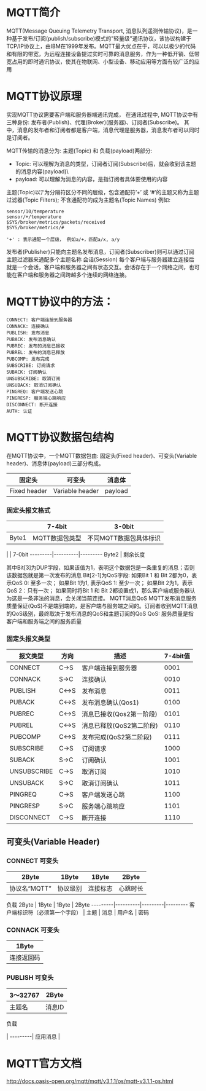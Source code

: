 # MQTT简介
MQTT(Message Queuing Telemetry Transport, 消息队列遥测传输协议)，是一种基于发布/订阅(publish/subscribe)模式的"轻量级"通讯协议，该协议构建于TCP/IP协议上，由IBM在1999年发布。MQTT最大优点在于，可以以极少的代码和有限的带宽，为远程连接设备提过实时可靠的消息服务，作为一种低开销、低带宽占用的即时通讯协议，使其在物联网、小型设备、移动应用等方面有较广泛的应用


# MQTT协议原理
实现MQTT协议需要客户端和服务器端通讯完成， 在通讯过程中, MQTT协议中有三种身份: 发布者(Publish)、代理(Broker)(服务器)、订阅者(Subscribe)。 其中，消息的发布者和订阅者都是客户端，消息代理是服务器，消息发布者可以同时是订阅者。


MQTT传输的消息分为: 主题(Topic) 和 负载(payload)两部分:
* Topic: 可以理解为消息的类型，订阅者订阅(Subscribe)后，就会收到该主题的消息内容(payload)\
* payload: 可以理解为消息的内容，是指订阅者具体要使用的内容

主题(Topic)以’/‘为分隔符区分不同的层级，包含通配符’+’ 或 ‘#’的主题又称为主题过滤器(Topic Filters); 不含通配符的成为主题名(Topic Names) 例如:
```
sensor/10/temperature
sensor/+/temperature
$SYS/broker/metrics/packets/received
$SYS/broker/metrics/#

'+' : 表示通配一个层级， 例如a/+，匹配a/x, a/y
```
发布者(Publisher)只能向主题名发布消息，订阅者(Subscriber)则可以通过订阅主题过滤器来通配多个主题名称
会话(Session)
每个客户端与服务器建立连接后就是一个会话，客户端和服务器之间有状态交互。会话存在于一个网络之间，也可能在客户端和服务器之间跨越多个连续的网络连接。

# MQTT协议中的方法：
```
CONNECT: 客户端连接到服务器
CONNACK: 连接确认
PUBLISH: 发布消息
PUBACK: 发布消息确认
PUBREC: 发布的消息已接收
PUBREL: 发布的消息已释放
PUBCOMP: 发布完成
SUBSCRIBE: 订阅请求
SUBACK: 订阅确认
UNSUBSCRIBE: 取消订阅
UNSUBACK: 取消订阅确认
PINGREQ: 客户端发送心跳
PINGRESP: 服务端心跳响应
DISCONNECT: 断开连接
AUTH: 认证
```
# MQTT协议数据包结构
在MQTT协议中，一个MQTT数据包由: 固定头(Fixed header)、可变头(Variable header)、消息体(payload)三部分构成。


固定头 | 可变头 | 消息体
---------|----------|---------
 Fixed header | Variable header | payload


### 固定头报文格式
  |  | 7-4bit | 3-0bit
---------|----------|---------
 Byte1 | MQTT数据包类型 | 不同MQTT数据包具体标识

   |  | 7-0bit
---------|----------|---------
 Byte2 | 剩余长度

其中Bit[3]为DUP字段，如果该值为1，表明这个数据包是一条重复的消息；否则该数据包就是第一次发布的消息
Bit[2-1]为QoS字段:
如果Bit 1 和 Bit 2都为0，表示QoS 0: 至多一次；
如果Bit 1为1, 表示QoS 1: 至少一次；
如果Bit 2为1，表示QoS 2：只有一次；
如果同时将Bit 1 和 Bit 2都设置成1，那么客户端或服务器认为这是一条非法的消息，会关闭当前连接。
MQTT消息QoS
MQTT发布消息服务质量保证(QoS)不是端到端的，是客户端与服务端之间的。订阅者收到MQTT消息的QoS级别，最终取决于发布消息的QoS和主题订阅的QoS
QoS: 服务质量是指 客户端和服务端之间的服务质量

### 固定头报文类型

 报文类型 | 方向| 描述 | 7-4bit值 | 
---------|----------|---------|---------
CONNECT | C->S | 客户端连接到服务器 | 0001
CONNACK | S->C | 连接确认 | 0010
PUBLISH | C<->S | 发布消息 | 0011
PUBACK | C<->S | 发布消息确认(Qos1) | 0100
PUBREC | C<->S | 消息已接收(Qos2第一阶段) | 0101
PUBREL | C<->S | 消息已释放(QoS2第二阶段) | 0110
PUBCOMP | C<->S | 发布完成(QoS2第二阶段) | 0111
SUBSCRIBE | C->S | 订阅请求 | 1000
SUBACK | S->C | 订阅确认 | 1001
UNSUBSCRIBE | C->S | 取消订阅 | 1010
UNSUBACK | S->C | 取消订阅确认 | 1011
PINGREQ | C->S | 客户端发送心跳 | 1100
PINGRESP | S->C | 服务端心跳响应 | 1101
DISCONNECT | C->S | 断开连接 | 1110

## 可变头(Variable Header)

### CONNECT 可变头
 2Byte | 1Byte | 1Byte | 2Byte
---------|----------|---------|---------
 协议名“MQTT” | 协议级别 | 连接标志 | 心跳时长

负载
 2Byte | 1Byte | 1Byte | 2Byte
---------|----------|---------|---------
 客户端标识符（必须第一个字段） | 主题 | 消息 | 用户名 | 密码



### CONNACK 可变头
 1Byte | 
---------|
 连接返回码 |

 ### PUBLISH 可变头
 3～32767 | 2Byte | 
---------|----------
 主题名 | 消息ID | 
 负载

   | 
---------|
 应用消息 |


# MQTT官方文档
 http://docs.oasis-open.org/mqtt/mqtt/v3.1.1/os/mqtt-v3.1.1-os.html